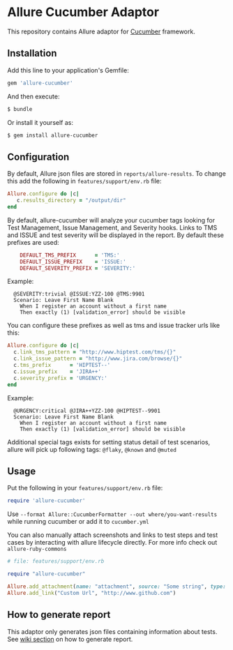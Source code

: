 # Allure Cucumber Adaptor

This repository contains Allure adaptor for [Cucumber](http://cukes.info/) framework.

## Installation

Add this line to your application's Gemfile:

```ruby
gem 'allure-cucumber'
```
And then execute:
```bash
$ bundle
```

Or install it yourself as:
```bash
$ gem install allure-cucumber
```

## Configuration

By default, Allure json files are stored in `reports/allure-results`. To change this add the following in `features/support/env.rb` file:

```ruby
Allure.configure do |c|
   c.results_directory = "/output/dir"
end
```

By default, allure-cucumber will analyze your cucumber tags looking for Test Management, Issue Management, and Severity hooks. Links to TMS and ISSUE and test severity will be displayed in the report. By default these prefixes are used:

```ruby    
    DEFAULT_TMS_PREFIX      = 'TMS:'
    DEFAULT_ISSUE_PREFIX    = 'ISSUE:'
    DEFAULT_SEVERITY_PREFIX = 'SEVERITY:'
```

Example: 
```gherkin
  @SEVERITY:trivial @ISSUE:YZZ-100 @TMS:9901
  Scenario: Leave First Name Blank
    When I register an account without a first name
    Then exactly (1) [validation_error] should be visible
```    

You can configure these prefixes as well as tms and issue tracker urls like this:

```ruby
Allure.configure do |c|
  c.link_tms_pattern = "http://www.hiptest.com/tms/{}"
  c.link_issue_pattern = "http://www.jira.com/browse/{}"
  c.tms_prefix      = 'HIPTEST--'
  c.issue_prefix    = 'JIRA++'
  c.severity_prefix = 'URGENCY:'
end
```

Example: 
```gherkin
  @URGENCY:critical @JIRA++YZZ-100 @HIPTEST--9901
  Scenario: Leave First Name Blank
    When I register an account without a first name
    Then exactly (1) [validation_error] should be visible
```    

Additional special tags exists for setting status detail of test scenarios, allure will pick up following tags: `@flaky`, `@known` and `@muted`

## Usage

Put the following in your `features/support/env.rb` file:

```ruby
require 'allure-cucumber'
```

Use `--format Allure::CucumberFormatter --out where/you-want-results` while running cucumber or add it to `cucumber.yml`

You can also manually attach screenshots and links to test steps and test cases by interacting with allure lifecycle directly. For more info check out `allure-ruby-commons`

```ruby
# file: features/support/env.rb

require "allure-cucumber"

Allure.add_attachment(name: "attachment", source: "Some string", type: Allure::ContentType::TXT, test_case: true)
Allure.add_link("Custom Url", "http://www.github.com")
```

## How to generate report
This adaptor only generates json files containing information about tests. See [wiki section](https://docs.qameta.io/allure/#_reporting) on how to generate report.
